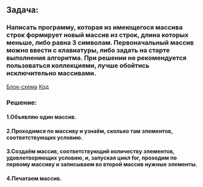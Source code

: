 ## Задача:
 ### Написать программу, которая из имеющегося массива строк формирует новый массив из строк, длина которых меньше, либо равна 3 символам. Первоначальный массив можно ввести с клавиатуры, либо задать на старте выполнения алгоритма. При решении не рекомендуется пользоваться коллекциями, лучше обойтись исключительно массивами.
 [Блок-схема](block_diagram.png)  [Код](Finish01/Program.cs)

 ### Решение:
 #### 1.Объявляю один массив.
 #### 2.Проходимся по массиву и узнаём, сколько там элементов, соответствующих условию. 
 #### 3.Создаём массив, соответствующий количеству элементов, удовлетворяющих условию, и, запуская цикл for, проходим по первому массиву и записываем во второй массив нужные элементы.
 #### 4.Печатаем массив.
